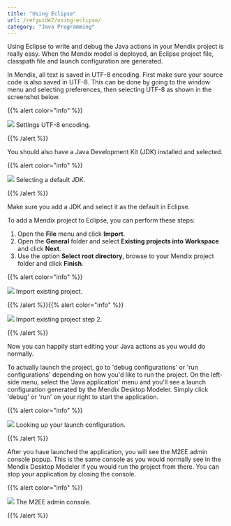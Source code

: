 ```yaml
---
title: "Using Eclipse"
url: /refguide7/using-eclipse/
category: "Java Programming"
---
```



Using Eclipse to write and debug the Java actions in your Mendix project is really easy. When the Mendix model is deployed, an Eclipse project file, classpath file and launch configuration are generated.

In Mendix, all text is saved in UTF-8 encoding. First make sure your source code is also saved in UTF-8\. This can be done by going to the window menu and selecting preferences, then selecting UTF-8 as shown in the screenshot below.

{{% alert color="info" %}}

![](/attachments/refguide7/java-programming/using-eclipse/918120.png)
Settings UTF-8 encoding.

{{% /alert %}}

You should also have a Java Development Kit (JDK) installed and selected.

{{% alert color="info" %}}

![](/attachments/refguide7/java-programming/using-eclipse/918186.png)
Selecting a default JDK.

{{% /alert %}}

Make sure you add a JDK and select it as the default in Eclipse.

To add a Mendix project to Eclipse, you can perform these steps:

1. Open the **File** menu and click **Import**.
2. Open the **General** folder and select **Existing projects into Workspace** and click **Next**.
3. Use the option **Select root directory**, browse to your Mendix project folder and click **Finish**.

{{% alert color="info" %}}

![](/attachments/refguide7/java-programming/using-eclipse/917580.png)
Import existing project.

{{% /alert %}}{{% alert color="info" %}}

![](/attachments/refguide7/java-programming/using-eclipse/917527.png)
Import existing project step 2.

{{% /alert %}}

Now you can happily start editing your Java actions as you would do normally.

To actually launch the project, go to 'debug configurations' or 'run configurations' depending on how you'd like to run the project. On the left-side menu, select the 'Java application' menu and you'll see a launch configuration generated by the Mendix Desktop Modeler. Simply click 'debug' or 'run' on your right to start the application.

{{% alert color="info" %}}

![](/attachments/refguide7/java-programming/using-eclipse/917586.png)
Looking up your launch configuration.

{{% /alert %}}

After you have launched the application, you will see the M2EE admin console popup. This is the same console as you would normally see in the Mendix Desktop Modeler if you would run the project from there. You can stop your application by closing the console.

{{% alert color="info" %}}

![](/attachments/refguide7/java-programming/using-eclipse/917582.png)
The M2EE admin console.

{{% /alert %}}
